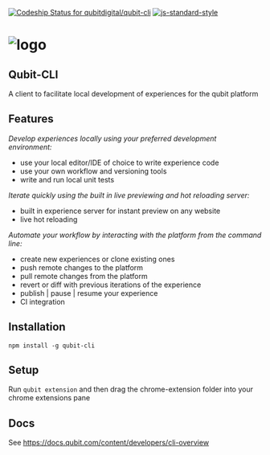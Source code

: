 [![Codeship Status for qubitdigital/qubit-cli](https://app.codeship.com/projects/638fd7f0-7353-0134-988c-52e76941e580/status?branch=master)](https://app.codeship.com/projects/178849)
[![js-standard-style](https://img.shields.io/badge/code%20style-standard-brightgreen.svg)](http://standardjs.com/)

# ![logo](https://user-images.githubusercontent.com/640611/32888373-fbdc7134-cabe-11e7-9b0e-027a49cef8bf.png)

## Qubit-CLI

A client to facilitate local development of experiences for the qubit platform

## Features
*Develop experiences locally using your preferred development environment:*
- use your local editor/IDE of choice to write experience code
- use your own workflow and versioning tools
- write and run local unit tests

*Iterate quickly using the built in live previewing and hot reloading server:*
- built in experience server for instant preview on any website
- live hot reloading

*Automate your workflow by interacting with the platform from the command line:*
- create new experiences or clone existing ones
- push remote changes to the platform
- pull remote changes from the platform
- revert or diff with previous iterations of the experience
- publish | pause | resume your experience
- CI integration

## Installation

`npm install -g qubit-cli`

## Setup

Run `qubit extension` and then drag the chrome-extension folder into your chrome extensions pane

## Docs
See https://docs.qubit.com/content/developers/cli-overview
